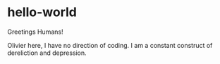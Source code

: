 # hello-world

Greetings Humans!

Olivier here, I have no direction of coding.
I am a constant construct of dereliction and depression.
